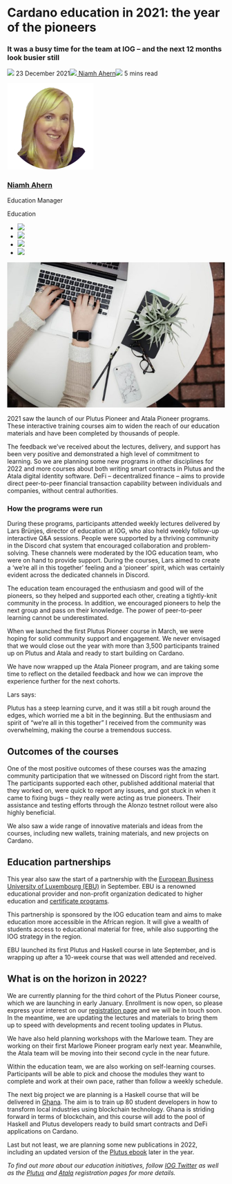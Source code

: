 # Cardano education in 2021: the year of the pioneers
### **It was a busy time for the team at IOG – and the next 12 months look busier still**
![](img/2021-12-23-cardano-education-in-2021-the-year-of-the-pioneers.002.png) 23 December 2021![](img/2021-12-23-cardano-education-in-2021-the-year-of-the-pioneers.002.png)[ Niamh Ahern](tmp//en/blog/authors/niamh-ahern/page-1/)![](img/2021-12-23-cardano-education-in-2021-the-year-of-the-pioneers.003.png) 5 mins read

![Niamh Ahern](img/2021-12-23-cardano-education-in-2021-the-year-of-the-pioneers.004.png)[](tmp//en/blog/authors/niamh-ahern/page-1/)
### [**Niamh Ahern**](tmp//en/blog/authors/niamh-ahern/page-1/)
Education Manager

Education

- ![](img/2021-12-23-cardano-education-in-2021-the-year-of-the-pioneers.005.png)[](mailto:niamh.ahern@iohk.io "Email")
- ![](img/2021-12-23-cardano-education-in-2021-the-year-of-the-pioneers.006.png)[](https://www.linkedin.com/in/niamh-ahern-67849949/ "LinkedIn")
- ![](img/2021-12-23-cardano-education-in-2021-the-year-of-the-pioneers.007.png)[](https://twitter.com/nahern_iohk?lang=en "Twitter")
- ![](img/2021-12-23-cardano-education-in-2021-the-year-of-the-pioneers.008.png)[](https://github.com/nahern "GitHub")

![Cardano education in 2021: the year of the pioneers](img/2021-12-23-cardano-education-in-2021-the-year-of-the-pioneers.009.jpeg)

2021 saw the launch of our Plutus Pioneer and Atala Pioneer programs. These interactive training courses aim to widen the reach of our education materials and have been completed by thousands of people.

The feedback we’ve received about the lectures, delivery, and support has been very positive and demonstrated a high level of commitment to learning. So we are planning some new programs in other disciplines for 2022 and more courses about both writing smart contracts in Plutus and the Atala digital identity software. DeFi – decentralized finance – aims to provide direct peer-to-peer financial transaction capability between individuals and companies, without central authorities.
### **How the programs were run**
During these programs, participants attended weekly lectures delivered by Lars Brünjes, director of education at IOG, who also held weekly follow-up interactive Q&A sessions. People were supported by a thriving community in the Discord chat system that encouraged collaboration and problem-solving. These channels were moderated by the IOG education team, who were on hand to provide support. During the courses, Lars aimed to create a ‘we’re all in this together’ feeling and a ‘pioneer’ spirit, which was certainly evident across the dedicated channels in Discord. 

The education team encouraged the enthusiasm and good will of the pioneers, so they helped and supported each other, creating a tightly-knit community in the process. In addition, we encouraged pioneers to help the next group and pass on their knowledge. The power of peer-to-peer learning cannot be underestimated.

When we launched the first Plutus Pioneer course in March, we were hoping for solid community support and engagement. We never envisaged that we would close out the year with more than 3,500 participants trained up on Plutus and Atala and ready to start building on Cardano.

We have now wrapped up the Atala Pioneer program, and are taking some time to reflect on the detailed feedback and how we can improve the experience further for the next cohorts. 

Lars says:

Plutus has a steep learning curve, and it was still a bit rough around the edges, which worried me a bit in the beginning. But the enthusiasm and spirit of “we’re all in this together” I received from the community was overwhelming, making the course a tremendous success.
## **Outcomes of the courses**
One of the most positive outcomes of these courses was the amazing community participation that we witnessed on Discord right from the start. The participants supported each other, published additional material that they worked on, were quick to report any issues, and got stuck in when it came to fixing bugs – they really were acting as true pioneers. Their assistance and testing efforts through the Alonzo testnet rollout were also highly beneficial. 

We also saw a wide range of innovative materials and ideas from the courses, including new wallets, training materials, and new projects on Cardano. 
## **Education partnerships**
This year also saw the start of a partnership with the [European Business University of Luxembourg (EBU)](https://ebu.lu/) in September. EBU is a renowned educational provider and non-profit organization dedicated to higher education and [certificate programs](https://connect.ebu.lu/). 

This partnership is sponsored by the IOG education team and aims to make education more accessible in the African region. It will give a wealth of students access to educational material for free, while also supporting the IOG strategy in the region. 

EBU launched its first Plutus and Haskell course in late September, and is wrapping up after a 10-week course that was well attended and received.
## **What is on the horizon in 2022?**
We are currently planning for the third cohort of the Plutus Pioneer course, which we are launching in early January. Enrollment is now open, so please express your interest on our [registration page](https://testnets.cardano.org/en/plutus-pioneer-program/) and we will be in touch soon. In the meantime, we are updating the lectures and materials to bring them up to speed with developments and recent tooling updates in Plutus.

We have also held planning workshops with the Marlowe team. They are working on their first Marlowe Pioneer program early next year. Meanwhile, the Atala team will be moving into their second cycle in the near future.

Within the education team, we are also working on self-learning courses. Participants will be able to pick and choose the modules they want to complete and work at their own pace, rather than follow a weekly schedule. 

The next big project we are planning is a Haskell course that will be delivered in [Ghana](https://iohk.io/en/blog/posts/2021/11/05/empowering-a-new-generation-of-innovators-in-ghana/). The aim is to train up 80 student developers in how to transform local industries using blockchain technology. Ghana is striding forward in terms of blockchain, and this course will add to the pool of Haskell and Plutus developers ready to build smart contracts and DeFi applications on Cardano.

Last but not least, we are planning some new publications in 2022, including an updated version of the [Plutus ebook](https://www.amazon.co.uk/Plutus-Writing-reliable-smart-contracts-ebook/dp/B07V46LWTW) later in the year.

*To find out more about our education initiatives, follow [IOG Twitter](https://twitter.com/InputOutputHK?ref_src=twsrc%5Egoogle%7Ctwcamp%5Eserp%7Ctwgr%5Eauthor) as well as the [Plutus](https://testnets.cardano.org/en/plutus-pioneer-program/) and [Atala](https://atalaprism.io/pioneers/) registration pages for more details.*
